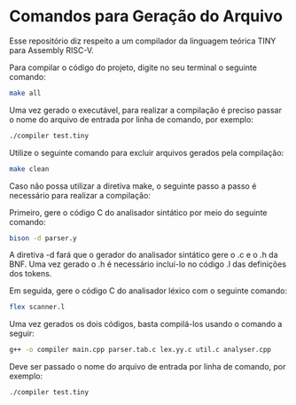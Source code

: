 # Comandos para Geração do Arquivo

Esse repositório diz respeito a um compilador da linguagem teórica TINY para Assembly RISC-V.

Para compilar o código do projeto, digite no seu terminal o seguinte comando:
```sh
make all
```

Uma vez gerado o executável, para realizar a compilação é preciso passar o nome do arquivo de entrada por linha de comando, por exemplo:
```sh
./compiler test.tiny
```

Utilize o seguinte comando para excluir arquivos gerados pela compilação:
```sh
make clean
```

Caso não possa utilizar a diretiva make, o seguinte passo a passo é necessário para realizar a compilação:

Primeiro, gere o código C do analisador sintático por meio do seguinte comando:
```sh
bison -d parser.y
```

A diretiva -d fará que o gerador do analisador sintático gere o .c e o .h da BNF. Uma vez gerado o .h é necessário incluí-lo no código .l das definições dos tokens.

Em seguida, gere o código C do analisador léxico com o seguinte comando:
```sh
flex scanner.l
```

Uma vez gerados os dois códigos, basta compilá-los usando o comando a seguir:
```sh
g++ -o compiler main.cpp parser.tab.c lex.yy.c util.c analyser.cpp
```

Deve ser passado o nome do arquivo de entrada por linha de comando, por exemplo:
```sh
./compiler test.tiny
```
